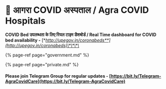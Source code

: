 # 🏥 आगरा COVID अस्पताल / Agra COVID Hospitals

**COVID Bed उपलब्धता के लिए रियल टाइम डैशबोर्ड / Real Time dashboard for COVID bed availability -** [**http://upegov.in/coronabeds**](http://upegov.in/coronabeds)\*\*\*\*

{% page-ref page="government.md" %}

{% page-ref page="private.md" %}



#### Please join Telegram Group for regular updates - [https://bit.ly/Telegram-AgraCovidCare](https://bit.ly/Telegram-AgraCovidCare)

